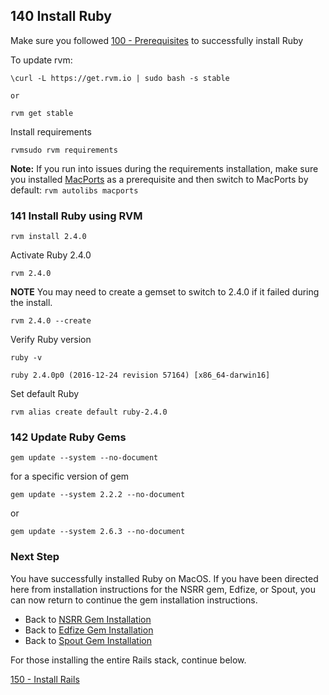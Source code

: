 ## 140 Install Ruby

Make sure you followed [100 - Prerequisites](https://github.com/remomueller/documentation/blob/master/macos/100-prerequisites.md) to successfully install Ruby

To update rvm:

```
\curl -L https://get.rvm.io | sudo bash -s stable

or

rvm get stable
```

Install requirements

```
rvmsudo rvm requirements
```

**Note:** If you run into issues during the requirements installation, make sure you installed [MacPorts](https://github.com/remomueller/documentation/blob/master/macos/100-prerequisites.md#104-macports-for-best-integration-with-rvm) as a prerequisite and then switch to MacPorts by default: `rvm autolibs macports`

### 141 Install Ruby using RVM

```
rvm install 2.4.0
```

Activate Ruby 2.4.0

```
rvm 2.4.0
```

**NOTE** You may need to create a gemset to switch to 2.4.0 if it failed during the install.

```
rvm 2.4.0 --create
```

Verify Ruby version

```
ruby -v
```

```console
ruby 2.4.0p0 (2016-12-24 revision 57164) [x86_64-darwin16]
```

Set default Ruby

```
rvm alias create default ruby-2.4.0
```

### 142 Update Ruby Gems

```
gem update --system --no-document
```

for a specific version of gem

```
gem update --system 2.2.2 --no-document
```

or

```
gem update --system 2.6.3 --no-document
```

### Next Step

You have successfully installed Ruby on MacOS. If you have been directed here from installation instructions for the NSRR gem, Edfize, or Spout, you can now return to continue the gem installation instructions.

- Back to [NSRR Gem Installation](https://github.com/nsrr/nsrr-gem#installation)
- Back to [Edfize Gem Installation](https://github.com/sleepepi/edfize#installation)
- Back to [Spout Gem Installation](https://github.com/sleepepi/spout#installation)

For those installing the entire Rails stack, continue below.

[150 - Install Rails](https://github.com/remomueller/documentation/blob/master/macos/150-rails.md)
